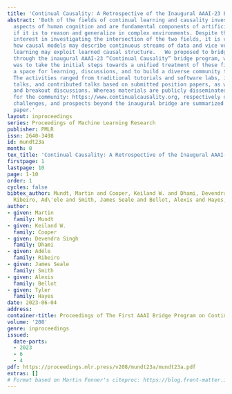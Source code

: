 ```yaml
---
title: 'Continual Causality: A Retrospective of the Inaugural AAAI-23 Bridge Program'
abstract: 'Both of the fields of continual learning and causality investigate complementary
  aspects of human cognition and are fundamental components of artificial intelligence
  if it is to reason and generalize in complex environments. Despite the burgeoning
  interest in investigating the intersection of the two fields, it is currently unclear
  how causal models may describe continuous streams of data and vice versa, how continual
  learning may exploit learned causal structure.   We proposed to bridge this gap
  through the inaugural AAAI-23 “Continual Causality” bridge program, where our aim
  was to take the initial steps towards a unified treatment of these fields by providing
  a space for learning, discussions, and to build a diverse community to connect researchers.
  The activities ranged from traditional tutorials and software labs, invited vision
  talks, and contributed talks based on submitted position papers, as well as a panel
  and breakout discussions. Whereas materials are publicly disseminated as a foundation
  for the community: https://www.continualcausality.org, respectively discussed ideas,
  challenges, and prospects beyond the inaugural bridge are summarized in this retrospective
  paper.'
layout: inproceedings
series: Proceedings of Machine Learning Research
publisher: PMLR
issn: 2640-3498
id: mundt23a
month: 0
tex_title: 'Continual Causality: A Retrospective of the Inaugural AAAI-23 Bridge Program'
firstpage: 1
lastpage: 10
page: 1-10
order: 1
cycles: false
bibtex_author: Mundt, Martin and Cooper, Keiland W. and Dhami, Devendra Singh and
  Ribeiro, Ad\'ele and Smith, James Seale and Bellot, Alexis and Hayes, Tyler
author:
- given: Martin
  family: Mundt
- given: Keiland W.
  family: Cooper
- given: Devendra Singh
  family: Dhami
- given: Adéle
  family: Ribeiro
- given: James Seale
  family: Smith
- given: Alexis
  family: Bellot
- given: Tyler
  family: Hayes
date: 2023-06-04
address: 
container-title: Proceedings of The First AAAI Bridge Program on Continual Causality
volume: '208'
genre: inproceedings
issued:
  date-parts:
  - 2023
  - 6
  - 4
pdf: https://proceedings.mlr.press/v208/mundt23a/mundt23a.pdf
extras: []
# Format based on Martin Fenner's citeproc: https://blog.front-matter.io/posts/citeproc-yaml-for-bibliographies/
---
```

